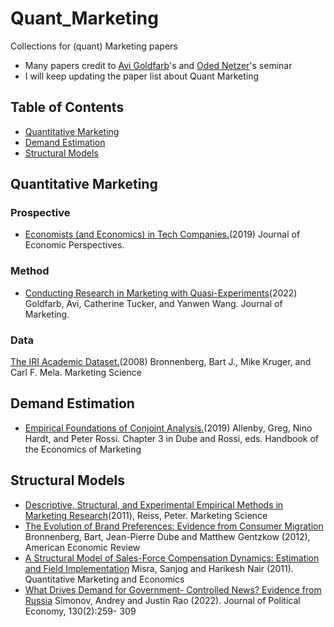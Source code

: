 # Quant_Marketing
Collections for (quant) Marketing papers

- Many papers credit to [Avi Goldfarb](https://www.avigoldfarb.com/)'s and [Oded Netzer](http://www.columbia.edu/~on2110/)'s seminar
- I will keep updating the paper list about Quant Marketing

## Table of Contents
- [Quantitative Marketing](#quantitative-marketing)
- [Demand Estimation](#demand-estimation)
- [Structural Models](#structural-models)


## Quantitative Marketing
### Prospective 
- [Economists (and Economics) in Tech Companies.](https://www.aeaweb.org/articles?id=10.1257/jep.33.1.209)(2019) Journal of Economic Perspectives.

### Method
- [Conducting Research in Marketing with Quasi-Experiments](https://journals.sagepub.com/doi/full/10.1177/00222429221082977)(2022) Goldfarb, Avi, Catherine Tucker, and Yanwen Wang. Journal of Marketing.

### Data 
[The IRI Academic Dataset.](https://people.duke.edu/~mela/bio/papers/Bronnenberg_Kruger_Mela_2007.pdf)(2008) Bronnenberg, Bart J., Mike Kruger, and Carl F. Mela. Marketing Science

## Demand Estimation
- [Empirical Foundations of Conjoint Analysis.](https://www.sciencedirect.com/science/article/pii/S2452261919300024)(2019) Allenby, Greg, Nino Hardt, and Peter Rossi. Chapter 3 in Dube and Rossi, eds. Handbook of the Economics of Marketing


## Structural Models
- [Descriptive, Structural, and Experimental Empirical Methods in Marketing Research](https://www.jstor.org/stable/41408411#metadata_info_tab_contents)(2011), Reiss, Peter. Marketing Science
- [The Evolution of Brand Preferences: Evidence from Consumer Migration](https://www.aeaweb.org/articles?id=10.1257/aer.102.6.2472) Bronnenberg, Bart, Jean-Pierre Dube and Matthew Gentzkow (2012), American Economic Review
- [A Structural Model of Sales-Force Compensation Dynamics: Estimation and Field Implementation](http://www.sanjogmisra.com/mkt_salesforce.pdf) Misra, Sanjog and Harikesh Nair (2011). Quantitative Marketing and Economics
- [What Drives Demand for Government- Controlled News? Evidence from Russia](https://www.journals.uchicago.edu/doi/10.1086/717351) Simonov, Andrey and Justin Rao (2022). Journal of Political Economy, 130(2):259- 309



